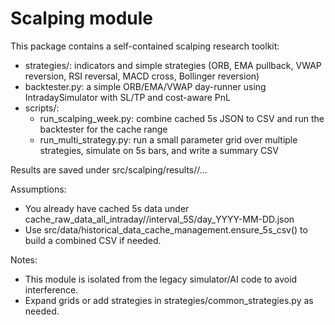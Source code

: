# Scalping module

This package contains a self-contained scalping research toolkit:

- strategies/: indicators and simple strategies (ORB, EMA pullback, VWAP reversion, RSI reversal, MACD cross, Bollinger reversion)
- backtester.py: a simple ORB/EMA/VWAP day-runner using IntradaySimulator with SL/TP and cost-aware PnL
- scripts/:
  - run_scalping_week.py: combine cached 5s JSON to CSV and run the backtester for the cache range
  - run_multi_strategy.py: run a small parameter grid over multiple strategies, simulate on 5s bars, and write a summary CSV

Results are saved under src/scalping/results/<SYMBOL>/...

Assumptions:
- You already have cached 5s data under cache_raw_data_all_intraday/<symbol>/interval_5S/day_YYYY-MM-DD.json
- Use src/data/historical_data_cache_management.ensure_5s_csv() to build a combined CSV if needed.

Notes:
- This module is isolated from the legacy simulator/AI code to avoid interference.
- Expand grids or add strategies in strategies/common_strategies.py as needed.
